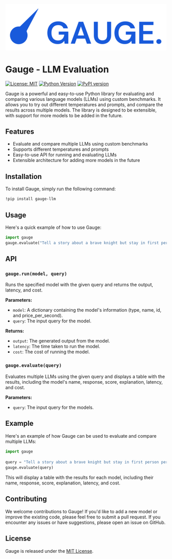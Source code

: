 ![Gauge Logo](./logo.png)

# Gauge - LLM Evaluation

[![License: MIT](https://img.shields.io/badge/License-MIT-yellow.svg)](https://opensource.org/licenses/MIT)
[![Python Version](https://img.shields.io/badge/python-3.6%2B-blue)](https://www.python.org/downloads/)
[![PyPI version](https://badge.fury.io/py/gauge-llm.svg)](https://pypi.org/project/gauge-llm/)

Gauge is a powerful and easy-to-use Python library for evaluating and comparing various language models (LLMs) using custom benchmarks. It allows you to try out different temperatures and prompts, and compare the results across multiple models. The library is designed to be extensible, with support for more models to be added in the future.

## Features

- Evaluate and compare multiple LLMs using custom benchmarks
- Supports different temperatures and prompts
- Easy-to-use API for running and evaluating LLMs
- Extensible architecture for adding more models in the future

## Installation

To install Gauge, simply run the following command:

```bash
!pip install gauge-llm
```

## Usage

Here's a quick example of how to use Gauge:

```python
import gauge
gauge.evaluate("Tell a story about a brave knight but stay in first person perspective the whole time.")
```

## API

### `gauge.run(model, query)`

Runs the specified model with the given query and returns the output, latency, and cost.

**Parameters:**

- `model`: A dictionary containing the model's information (type, name, id, and price_per_second).
- `query`: The input query for the model.

**Returns:**

- `output`: The generated output from the model.
- `latency`: The time taken to run the model.
- `cost`: The cost of running the model.

### `gauge.evaluate(query)`

Evaluates multiple LLMs using the given query and displays a table with the results, including the model's name, response, score, explanation, latency, and cost.

**Parameters:**

- `query`: The input query for the models.

## Example

Here's an example of how Gauge can be used to evaluate and compare multiple LLMs:

```python
import gauge

query = "Tell a story about a brave knight but stay in first person perspective the whole time."
gauge.evaluate(query)
```

This will display a table with the results for each model, including their name, response, score, explanation, latency, and cost.

## Contributing

We welcome contributions to Gauge! If you'd like to add a new model or improve the existing code, please feel free to submit a pull request. If you encounter any issues or have suggestions, please open an issue on GitHub.

## License

Gauge is released under the [MIT License](https://opensource.org/licenses/MIT).